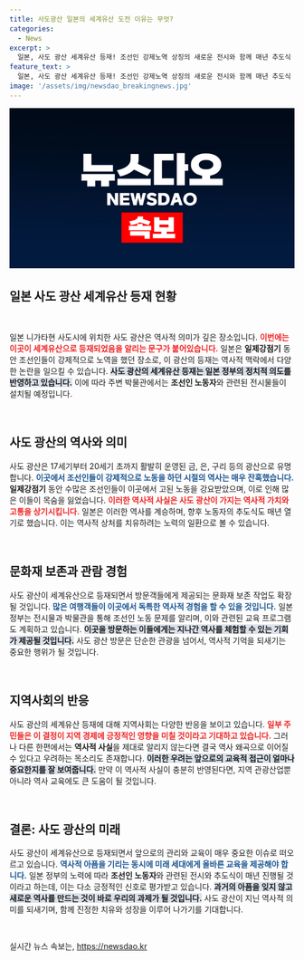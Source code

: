 ```yaml
---
title: 사도광산 일본의 세계유산 도전 이유는 무엇?
categories:
  - News
excerpt: >
  일본, 사도 광산 세계유산 등재! 조선인 강제노역 상징의 새로운 전시와 함께 매년 추도식 진행. 역사에서의 진실을 마주하는 그 이면을 알아보세요!
feature_text: >
  일본, 사도 광산 세계유산 등재! 조선인 강제노역 상징의 새로운 전시와 함께 매년 추도식 진행. 역사에서의 진실을 마주하는 그 이면을 알아보세요!
image: '/assets/img/newsdao_breakingnews.jpg'
---
```


<p><img src="/assets/img/newsdao_breakingnews.jpg" alt="pcversion 속보" /></p>

<h2 data-ke-size="size26">일본 사도 광산 세계유산 등재 현황</h2>

<p data-ke-size="size16">&nbsp;</p>

<p data-ke-size="size16">일본 니가타현 사도시에 위치한 사도 광산은 역사적 의미가 깊은 장소입니다. <b><span style="color: #ee2323;">이번에는 이곳이 세계유산으로 등재되었음을 알리는 문구가 붙어있습니다.</span></b> 일본은 <b>일제강점기</b> 동안 조선인들이 강제적으로 노역을 했던 장소로, 이 광산의 등재는 역사적 맥락에서 다양한 논란을 일으킬 수 있습니다. <b><span style="background-color: #21538527;">사도 광산의 세계유산 등재는 일본 정부의 정치적 의도를 반영하고 있습니다.</span></b> 이에 따라 주변 박물관에서는 <b>조선인 노동자</b>와 관련된 전시물들이 설치될 예정입니다.</p>

<p data-ke-size="size16">&nbsp;</p>

<h2 data-ke-size="size26">사도 광산의 역사와 의미</h2>

<p data-ke-size="size16">사도 광산은 17세기부터 20세기 초까지 활발히 운영된 금, 은, 구리 등의 광산으로 유명합니다. <b><span style="color: #1a5490;">이곳에서 조선인들이 강제적으로 노동을 하던 시절의 역사는 매우 잔혹했습니다.</span></b> <b>일제강점기</b> 동안 수많은 조선인들이 이곳에서 고된 노동을 강요받았으며, 이로 인해 많은 이들이 목숨을 잃었습니다. <b><span style="color: #ee2323;">이러한 역사적 사실은 사도 광산이 가지는 역사적 가치와 고통을 상기시킵니다.</span></b> 일본은 이러한 역사를 계승하며, 향후 노동자의 추도식도 매년 열기로 했습니다. 이는 역사적 상처를 치유하려는 노력의 일환으로 볼 수 있습니다.</p>

<p data-ke-size="size16">&nbsp;</p>

<h2 data-ke-size="size26">문화재 보존과 관람 경험</h2>

<p data-ke-size="size16">사도 광산이 세계유산으로 등재되면서 방문객들에게 제공되는 문화재 보존 작업도 확장될 것입니다. <b><span style="color: #1a5490;">많은 여행객들이 이곳에서 독특한 역사적 경험을 할 수 있을 것입니다.</span></b> 일본 정부는 전시물과 박물관을 통해 조선인 노동 문제를 알리며, 이와 관련된 교육 프로그램도 계획하고 있습니다. <b><span style="background-color: #21538527;">이곳을 방문하는 이들에게는 지나간 역사를 체험할 수 있는 기회가 제공될 것입니다.</span></b> 사도 광산 방문은 단순한 관광을 넘어서, 역사적 기억을 되새기는 중요한 행위가 될 것입니다.</p>

<p data-ke-size="size16">&nbsp;</p>

<h2 data-ke-size="size26">지역사회의 반응</h2>

<p data-ke-size="size16">사도 광산의 세계유산 등재에 대해 지역사회는 다양한 반응을 보이고 있습니다. <b><span style="color: #ee2323;">일부 주민들은 이 결정이 지역 경제에 긍정적인 영향을 미칠 것이라고 기대하고 있습니다.</span></b> 그러나 다른 한편에서는 <b>역사적 사실</b>을 제대로 알리지 않는다면 결국 역사 왜곡으로 이어질 수 있다고 우려하는 목소리도 존재합니다. <b><span style="background-color: #21538527;">이러한 우려는 앞으로의 교육적 접근이 얼마나 중요한지를 잘 보여줍니다.</span></b> 만약 이 역사적 사실이 충분히 반영된다면, 지역 관광산업뿐 아니라 역사 교육에도 큰 도움이 될 것입니다.</p>

<p data-ke-size="size16">&nbsp;</p>

<h2 data-ke-size="size26">결론: 사도 광산의 미래</h2>

<p data-ke-size="size16">사도 광산이 세계유산으로 등재되면서 앞으로의 관리와 교육이 매우 중요한 이슈로 떠오르고 있습니다. <b><span style="color: #1a5490;">역사적 아픔을 기리는 동시에 미래 세대에게 올바른 교육을 제공해야 합니다.</span></b> 일본 정부의 노력에 따라 <b>조선인 노동자</b>와 관련된 전시와 추도식이 매년 진행될 것이라고 하는데, 이는 다소 긍정적인 신호로 평가받고 있습니다. <b><span style="background-color: #21538527;">과거의 아픔을 잊지 않고 새로운 역사를 만드는 것이 바로 우리의 과제가 될 것입니다.</span></b> 사도 광산이 지닌 역사적 의미를 되새기며, 함께 진정한 치유와 성장을 이루어 나가기를 기대합니다.</p>

<p data-ke-size="size16">&nbsp;</p>
실시간 뉴스 속보는, <a href="https://newsdao.kr" rel="dofollow">https://newsdao.kr</a>


